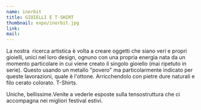 ```yaml
---
name: inorbit
title: GIOIELLI E T-SHIRT
thumbnail: expo/inorbit.jpg
link:
mail:
---
```


La nostra  ricerca artistica è volta a creare oggetti che siano veri e propri gioielli, unici nel loro design, ognuno con una propria energia nata da un momento particolare in cui viene creato il singolo gioiello (mai ripetuto in serie). Questo usando un metallo "povero" ma particolarmente indicato per queste lavorazioni, quale è l'ottone. Arricchendolo con pietre dure naturali e filo cerato colorato.
T-Shirts.

Uniche, bellissime.Venite a vederle esposte sulla tensostruttura che ci accompagna nei migliori festival estivi.
